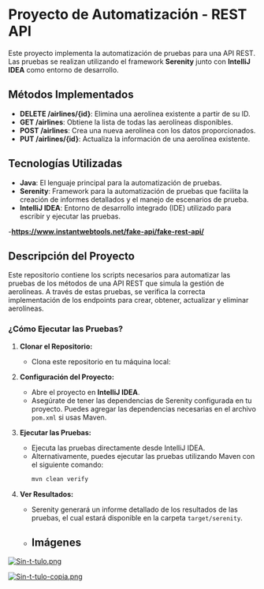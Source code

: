 # Proyecto de Automatización - REST API

Este proyecto implementa la automatización de pruebas para una API REST. Las pruebas se realizan utilizando el framework **Serenity** junto con **IntelliJ IDEA** como entorno de desarrollo.


## Métodos Implementados

- **DELETE /airlines/{id}**: Elimina una aerolínea existente a partir de su ID.
- **GET /airlines**: Obtiene la lista de todas las aerolíneas disponibles.
- **POST /airlines**: Crea una nueva aerolínea con los datos proporcionados.
- **PUT /airlines/{id}**: Actualiza la información de una aerolínea existente.

## Tecnologías Utilizadas

- **Java**: El lenguaje principal para la automatización de pruebas.
- **Serenity**: Framework para la automatización de pruebas que facilita la creación de informes detallados y el manejo de escenarios de prueba.
- **IntelliJ IDEA**: Entorno de desarrollo integrado (IDE) utilizado para escribir y ejecutar las pruebas.
  
-**https://www.instantwebtools.net/fake-api/fake-rest-api/**

## Descripción del Proyecto

Este repositorio contiene los scripts necesarios para automatizar las pruebas de los métodos de una API REST que simula la gestión de aerolíneas. A través de estas pruebas, se verifica la correcta implementación de los endpoints para crear, obtener, actualizar y eliminar aerolíneas.

### ¿Cómo Ejecutar las Pruebas?

1. **Clonar el Repositorio:**
   - Clona este repositorio en tu máquina local:
    

2. **Configuración del Proyecto:**
   - Abre el proyecto en **IntelliJ IDEA**.
   - Asegúrate de tener las dependencias de Serenity configurada en tu proyecto. Puedes agregar las dependencias necesarias en el archivo `pom.xml` si usas Maven.

3. **Ejecutar las Pruebas:**
   - Ejecuta las pruebas directamente desde IntelliJ IDEA.
   - Alternativamente, puedes ejecutar las pruebas utilizando Maven con el siguiente comando:
     ```bash
     mvn clean verify
     ```

4. **Ver Resultados:**
   - Serenity generará un informe detallado de los resultados de las pruebas, el cual estará disponible en la carpeta `target/serenity`.
  
   - ## Imágenes
[![Sin-t-tulo.png](https://i.postimg.cc/qMc0Prqj/Sin-t-tulo.png)](https://postimg.cc/xcdWmWKz)
  
[![Sin-t-tulo-copia.png](https://i.postimg.cc/449X1VgC/Sin-t-tulo-copia.png)](https://postimg.cc/PNdGXLJK)




